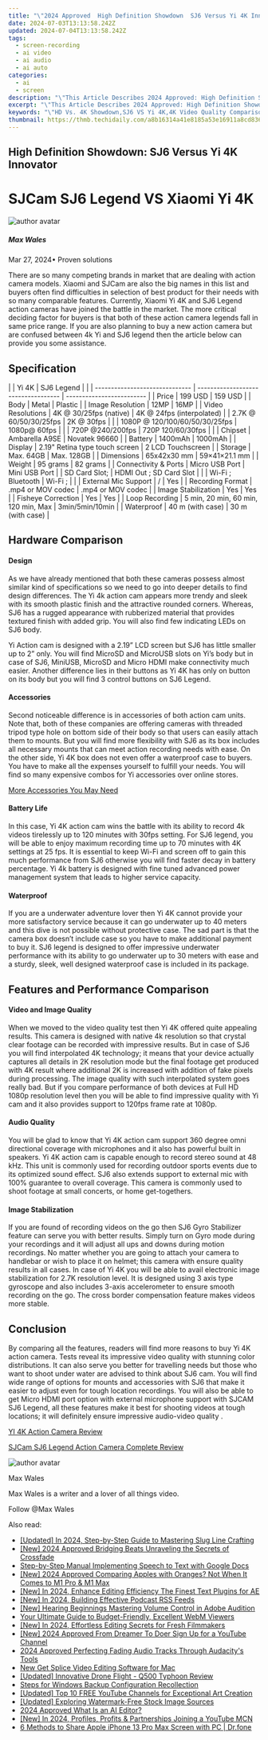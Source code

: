```yaml
---
title: "\"2024 Approved  High Definition Showdown  SJ6 Versus Yi 4K Innovator\""
date: 2024-07-03T13:13:58.242Z
updated: 2024-07-04T13:13:58.242Z
tags: 
  - screen-recording
  - ai video
  - ai audio
  - ai auto
categories: 
  - ai
  - screen
description: "\"This Article Describes 2024 Approved: High Definition Showdown: SJ6 Versus Yi 4K Innovator\""
excerpt: "\"This Article Describes 2024 Approved: High Definition Showdown: SJ6 Versus Yi 4K Innovator\""
keywords: "\"HD Vs. 4K Showdown,SJ6 VS Yi 4K,4K Video Quality Comparison,High Definition Camera Battle,Ultra-HD Video Tech Faceoff,4K Innovator: SJ6 Challenge,SJ6 Vs. 4K Technology Showcase\""
thumbnail: https://thmb.techidaily.com/a8b16314a41e8185a53e16911a8cd83652896b6771ffcd18a8d5ccdaa894f672.jpg
---
```


## High Definition Showdown: SJ6 Versus Yi 4K Innovator

# SJCam SJ6 Legend VS Xiaomi Yi 4K

![author avatar](https://images.wondershare.com/filmora/article-images/max-wales-author.jpg)

##### Max Wales

 Mar 27, 2024• Proven solutions

 There are so many competing brands in market that are dealing with action camera models. Xiaomi and SJCam are also the big names in this list and buyers often find difficulties in selection of best product for their needs with so many comparable features. Currently, Xiaomi Yi 4K and SJ6 Legend action cameras have joined the battle in the market. The more critical deciding factor for buyers is that both of these action camera legends fall in same price range. If you are also planning to buy a new action camera but are confused between 4k Yi and SJ6 legend then the article below can provide you some assistance.

## Specification

| |  Yi 4K                       | SJ6 Legend                          |                           |
| ------------------------------ | ----------------------------------- | ------------------------- |
| Price                          | 199 USD                             | 159 USD                   |
| Body                           | Metal                               | Plastic                   |
| Image Resolution               | 12MP                                | 16MP                      |
| Video Resolutions              | 4K @ 30/25fps (native)              | 4K @ 24fps (interpolated) |
| 2.7K @ 60/50/30/25fps          | 2K @ 30fps                          |                           |
| 1080P @ 120/100/60/50/30/25fps | 1080p@ 60fps                        |                           |
| 720P @240/200fps               | 720P 120/60/30fps                   |                           |
| Chipset                        | Ambarella A9SE                      | Novatek 96660             |
| Battery                        | 1400mAh                             | 1000mAh                   |
| Display                        | 2.19" Retina type touch screen      | 2 LCD Touchscreen         |
| Storage                        | Max. 64GB                           | Max. 128GB                |
| Dimensions                     | 65x42x30 mm                         | 59×41×21.1 mm             |
| Weight                         | 95 grams                            | 82 grams                  |
| Connectivity & Ports           | Micro USB Port                      | Mini USB Port             |
| SD Card Slot;                  | HDMI Out ; SD Card Slot             |                           |
| Wi-Fi ; Bluetooth              | Wi-Fi ;                             |                           |
| External Mic Support           | /                                   | Yes                       |
| Recording Format               | .mp4 or MOV  codec                  | .mp4 or MOV  codec        |
| Image Stabilization            | Yes                                 | Yes                       |
| Fisheye Correction             | Yes                                 | Yes                       |
| Loop Recording                 | 5 min, 20 min, 60 min, 120 min, Max | 3min/5min/10min           |
| Waterproof                     | 40 m (with case)                    | 30 m (with case)          |

## Hardware Comparison

#### Design

 As we have already mentioned that both these cameras possess almost similar kind of specifications so we need to go into deeper details to find design differences. The Yi 4k action cam appears more trendy and sleek with its smooth plastic finish and the attractive rounded corners. Whereas, SJ6 has a rugged appearance with rubberized material that provides textured finish with added grip. You will also find few indicating LEDs on SJ6 body.

 Yi Action cam is designed with a 2.19” LCD screen but SJ6 has little smaller up to 2” only. You will find MicroSD and MicroUSB slots on Yi’s body but in case of SJ6, MiniUSB, MicroSD and Micro HDMI make connectivity much easier. Another difference lies in their buttons as Yi 4K has only on button on its body but you will find 3 control buttons on SJ6 Legend.

#### Accessories

 Second noticeable difference is in accessories of both action cam units. Note that, both of these companies are offering cameras with threaded tripod type hole on bottom side of their body so that users can easily attach them to mounts. But you will find more flexibility with SJ6 as its box includes all necessary mounts that can meet action recording needs with ease. On the other side, Yi 4K box does not even offer a waterproof case to buyers. You have to make all the expenses yourself to fulfill your needs. You will find so many expensive combos for Yi accessories over online stores.

[More Accessories You May Need](https://tools.techidaily.com/wondershare/filmora/download/)

#### Battery Life

 In this case, Yi 4K action cam wins the battle with its ability to record 4k videos tirelessly up to 120 minutes with 30fps setting. For SJ6 legend, you will be able to enjoy maximum recording time up to 70 minutes with 4K settings at 25 fps. It is essential to keep Wi-Fi and screen off to gain this much performance from SJ6 otherwise you will find faster decay in battery percentage. Yi 4k battery is designed with fine tuned advanced power management system that leads to higher service capacity.

#### Waterproof

 If you are a underwater adventure lover then Yi 4K cannot provide your more satisfactory service because it can go underwater up to 40 meters and this dive is not possible without protective case. The sad part is that the camera box doesn’t include case so you have to make additional payment to buy it. SJ6 legend is designed to offer impressive underwater performance with its ability to go underwater up to 30 meters with ease and a sturdy, sleek, well designed waterproof case is included in its package.

## Features and Performance Comparison

#### Video and Image Quality

 When we moved to the video quality test then Yi 4K offered quite appealing results. This camera is designed with native 4k resolution so that crystal clear footage can be recorded with impressive results. But in case of SJ6 you will find interpolated 4K technology; it means that your device actually captures all details in 2K resolution mode but the final footage get produced with 4K result where additional 2K is increased with addition of fake pixels during processing. The image quality with such interpolated system goes really bad. But if you compare performance of both devices at Full HD 1080p resolution level then you will be able to find impressive quality with Yi cam and it also provides support to 120fps frame rate at 1080p.

#### Audio Quality

 You will be glad to know that Yi 4K action cam support 360 degree omni directional coverage with microphones and it also has powerful built in speakers. Yi 4K action cam is capable enough to record stereo sound at 48 kHz. This unit is commonly used for recording outdoor sports events due to its optimized sound effect. SJ6 also extends support to external mic with 100% guarantee to overall coverage. This camera is commonly used to shoot footage at small concerts, or home get-togethers.

#### Image Stabilization

 If you are found of recording videos on the go then SJ6 Gyro Stabilizer feature can serve you with better results. Simply turn on Gyro mode during your recordings and it will adjust all ups and downs during motion recordings. No matter whether you are going to attach your camera to handlebar or wish to place it on helmet; this camera with ensure quality results in all cases. In case of Yi 4K you will be able to avail electronic image stabilization for 2.7K resolution level. It is designed using 3 axis type gyroscope and also includes 3-axis accelerometer to ensure smooth recording on the go. The cross border compensation feature makes videos more stable.

## Conclusion

 By comparing all the features, readers will find more reasons to buy Yi 4K action camera. Tests reveal its impressive video quality with stunning color distributions. It can also serve you better for travelling needs but those who want to shoot under water are advised to think about SJ6 cam. You will find wide range of options for mounts and accessories with SJ6 that make it easier to adjust even for tough location recordings. You will also be able to get Micro HDMI port option with external microphone support with SJCAM SJ6 Legend, all these features make it best for shooting videos at tough locations; it will definitely ensure impressive audio-video quality .

[YI 4K Action Camera Review](https://tools.techidaily.com/wondershare/filmora/download/)

[SJCam SJ6 Legend Action Camera Complete Review](https://tools.techidaily.com/wondershare/filmora/download/)

![author avatar](https://images.wondershare.com/filmora/article-images/max-wales-author.jpg)

Max Wales

Max Wales is a writer and a lover of all things video.

Follow @Max Wales


<ins class="adsbygoogle"
     style="display:block"
     data-ad-format="autorelaxed"
     data-ad-client="ca-pub-7571918770474297"
     data-ad-slot="1223367746"></ins>



<ins class="adsbygoogle"
     style="display:block"
     data-ad-client="ca-pub-7571918770474297"
     data-ad-slot="8358498916"
     data-ad-format="auto"
     data-full-width-responsive="true"></ins>


<span class="atpl-alsoreadstyle">Also read:</span>
<div><ul>
<li><a href="https://fox-helps.techidaily.com/updated-in-2024-step-by-step-guide-to-mastering-slug-line-crafting/"><u>[Updated] In 2024, Step-by-Step Guide to Mastering Slug Line Crafting</u></a></li>
<li><a href="https://fox-helps.techidaily.com/new-2024-approved-bridging-beats-unraveling-the-secrets-of-crossfade/"><u>[New] 2024 Approved  Bridging Beats  Unraveling the Secrets of Crossfade</u></a></li>
<li><a href="https://fox-helps.techidaily.com/step-by-step-manual-implementing-speech-to-text-with-google-docs/"><u>Step-by-Step Manual  Implementing Speech to Text with Google Docs</u></a></li>
<li><a href="https://fox-helps.techidaily.com/new-2024-approved-comparing-apples-with-oranges-not-when-it-comes-to-m1-pro-and-m1-max/"><u>[New] 2024 Approved  Comparing Apples with Oranges? Not When It Comes to M1 Pro & M1 Max</u></a></li>
<li><a href="https://fox-helps.techidaily.com/new-in-2024-enhance-editing-efficiency-the-finest-text-plugins-for-ae/"><u>[New] In 2024, Enhance Editing Efficiency  The Finest Text Plugins for AE</u></a></li>
<li><a href="https://fox-helps.techidaily.com/new-in-2024-building-effective-podcast-rss-feeds/"><u>[New] In 2024, Building Effective Podcast RSS Feeds</u></a></li>
<li><a href="https://fox-helps.techidaily.com/new-hearing-beginnings-mastering-volume-control-in-adobe-audition/"><u>[New] Hearing Beginnings  Mastering Volume Control in Adobe Audition</u></a></li>
<li><a href="https://fox-helps.techidaily.com/your-ultimate-guide-to-budget-friendly-excellent-webm-viewers/"><u>Your Ultimate Guide to Budget-Friendly, Excellent WebM Viewers</u></a></li>
<li><a href="https://fox-helps.techidaily.com/new-in-2024-effortless-editing-secrets-for-fresh-filmmakers/"><u>[New] In 2024, Effortless Editing Secrets for Fresh Filmmakers</u></a></li>
<li><a href="https://eaxpv-info.techidaily.com/new-2024-approved-from-dreamer-to-doer-sign-up-for-a-youtube-channel/"><u>[New] 2024 Approved  From Dreamer To Doer  Sign Up for a YouTube Channel</u></a></li>
<li><a href="https://extra-support.techidaily.com/2024-approved-perfecting-fading-audio-tracks-through-audacitys-tools/"><u>2024 Approved  Perfecting Fading Audio Tracks Through Audacity's Tools</u></a></li>
<li><a href="https://ai-driven-video-production.techidaily.com/new-get-splice-video-editing-software-for-mac/"><u>New Get Splice Video Editing Software for Mac</u></a></li>
<li><a href="https://some-techniques.techidaily.com/updated-innovative-drone-flight-q500-typhoon-review/"><u>[Updated] Innovative Drone Flight - Q500 Typhoon Review</u></a></li>
<li><a href="https://windows11.techidaily.com/steps-for-windows-backup-configuration-recollection/"><u>Steps for Windows Backup Configuration Recollection</u></a></li>
<li><a href="https://facebook-video-share.techidaily.com/updated-top-10-free-youtube-channels-for-exceptional-art-creation/"><u>[Updated] Top 10 FREE YouTube Channels for Exceptional Art Creation</u></a></li>
<li><a href="https://some-techniques.techidaily.com/updated-exploring-watermark-free-stock-image-sources/"><u>[Updated] Exploring Watermark-Free Stock Image Sources</u></a></li>
<li><a href="https://ai-topics.techidaily.com/2024-approved-what-is-an-ai-editor/"><u>2024 Approved What Is an AI Editor?</u></a></li>
<li><a href="https://youtube-blog.techidaily.com/n-2024-profiles-profits-and-partnerships-joining-a-youtube-mcn/"><u>[New] In 2024, Profiles, Profits & Partnerships  Joining a YouTube MCN</u></a></li>
<li><a href="https://screen-mirror.techidaily.com/6-methods-to-share-apple-iphone-13-pro-max-screen-with-pc-drfone-by-drfone-ios/"><u>6 Methods to Share Apple iPhone 13 Pro Max Screen with PC | Dr.fone</u></a></li>
</ul></div>
